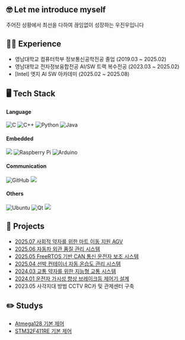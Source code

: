 ## 🤓 Let me introduce myself
주어진 상황에서 최선을 다하여 끊임없이 성장하는 우진우입니다

## 🏃‍♂️ Experience
* 영남대학교 컴퓨터학부 정보통신공학전공 졸업 (2019.03 ~ 2025.02)
* 영남대학교 전자정보융합전공 AI/SW 트랙 복수전공 (2023.03 ~ 2025.02)
* [Intel] 엣지 AI SW 아카데미 (2025.02 ~ 2025.08)

## 🖥️ Tech Stack
#### Language
![C](https://img.shields.io/badge/c-%2300599C.svg?style=for-the-badge&logo=c&logoColor=white) ![C++](https://img.shields.io/badge/c++-%2300599C.svg?style=for-the-badge&logo=c%2B%2B&logoColor=white) ![Python](https://img.shields.io/badge/python-3670A0?style=for-the-badge&logo=python&logoColor=white) ![Java](https://img.shields.io/badge/java-%23ED8B00.svg?style=for-the-badge&logo=openjdk&logoColor=white)

#### Embedded
<img src="https://img.shields.io/badge/STM32-03234B?style=for-the-badge&logo=stmicroelectronics&logoColor=white"> ![Raspberry Pi](https://img.shields.io/badge/-Raspberry_Pi-C51A4A?style=for-the-badge&logo=Raspberry-Pi) ![Arduino](https://img.shields.io/badge/-Arduino-00979D?style=for-the-badge&logo=Arduino&logoColor=white)

#### Communication
![GitHub](https://img.shields.io/badge/github-%23121011.svg?style=for-the-badge&logo=github&logoColor=white) <img src="https://img.shields.io/badge/Notion-000000?style=for-the-badge&logo=Notion&logoColor=white">

#### Others
![Ubuntu](https://img.shields.io/badge/Ubuntu-E95420?style=for-the-badge&logo=ubuntu&logoColor=white) ![Qt](https://img.shields.io/badge/Qt-%23217346.svg?style=for-the-badge&logo=Qt&logoColor=white) <img src="https://img.shields.io/badge/MySQL-4479A1?style=for-the-badge&logo=MySQL&logoColor=white">

## 📖 Projects
* [2025.07 사회적 약자를 위한 마트 이동 지원 AGV](https://github.com/Jinunu99/MartAGVrobot_Martkeeper)
* [2025.06 자동차 외관 품질 관리 시스템](https://github.com/Jinunu99/Faulty_Detection)
* [2025.05 FreeRTOS 기반 CAN 통신 운전자 보조 시스템](https://github.com/Jinunu99/CAN_ADAS)
* [2025.04 선박 컨테이너 자동 온습도 관리 시스템](https://github.com/Jinunu99/Container_Management)
* [2024.03 교통 약자를 위한 지능형 교통 시스템](https://github.com/Jinunu99/Adaptive_TrafficLight)
* [2024.01 운전자 가시성 향상 브레이크등 제어기 설계](https://github.com/Jinunu99/brakelight_controller)
* 2023.05 사각지대 방범 CCTV RC카 및 관제센터 구축


## ✏️ Studys
* [Atmega128 기본 제어](https://github.com/Jinunu99/Atmega_BasicControl)
* [STM32F411RE 기본 제어](https://github.com/Jinunu99/STM32_BasicControl)

<!--
**Jinunu99/Jinunu99** is a ✨ _special_ ✨ repository because its `README.md` (this file) appears on your GitHub profile.

Here are some ideas to get you started:

- 🔭 I’m currently working on ...
- 🌱 I’m currently learning ...
- 👯 I’m looking to collaborate on ...
- 🤔 I’m looking for help with ...
- 💬 Ask me about ...
- 📫 How to reach me: ...
- 😄 Pronouns: ...
- ⚡ Fun fact: ...
-->
